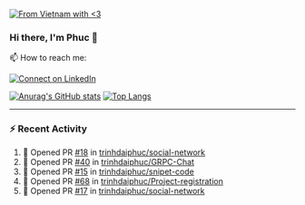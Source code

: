 [![From Vietnam with <3](https://raw.githubusercontent.com/webuild-community/badge/master/svg/love.svg)](https://webuild.community)

### Hi there, I'm Phuc 👋

📫 How to reach me:

[![Connect on LinkedIn](https://img.shields.io/badge/--linkedin?label=LinkedIn&logo=LinkedIn&style=social)](https://www.linkedin.com/in/trinh-dai-phuc/)


[![Anurag's GitHub stats](https://phuc-github-readme-stats.vercel.app/api?username=trinhdaiphuc&count_private=true&show_icons=true&theme=synthwave)](https://github.com/anuraghazra/github-readme-stats)
[![Top Langs](https://phuc-github-readme-stats.vercel.app/api/top-langs/?username=trinhdaiphuc&theme=synthwave&show_icons=true&layout=compact&langs_count=8&hide=html,css,scss,less,handlebars,ejs)](https://github.com/anuraghazra/github-readme-stats)


---

### :zap: Recent Activity

<!--START_SECTION:activity-->
1. 💪 Opened PR [#18](https://github.com/trinhdaiphuc/social-network/pull/18) in [trinhdaiphuc/social-network](https://github.com/trinhdaiphuc/social-network)
2. 💪 Opened PR [#40](https://github.com/trinhdaiphuc/GRPC-Chat/pull/40) in [trinhdaiphuc/GRPC-Chat](https://github.com/trinhdaiphuc/GRPC-Chat)
3. 💪 Opened PR [#15](https://github.com/trinhdaiphuc/snipet-code/pull/15) in [trinhdaiphuc/snipet-code](https://github.com/trinhdaiphuc/snipet-code)
4. 💪 Opened PR [#68](https://github.com/trinhdaiphuc/Project-registration/pull/68) in [trinhdaiphuc/Project-registration](https://github.com/trinhdaiphuc/Project-registration)
5. 💪 Opened PR [#17](https://github.com/trinhdaiphuc/social-network/pull/17) in [trinhdaiphuc/social-network](https://github.com/trinhdaiphuc/social-network)
<!--END_SECTION:activity-->
